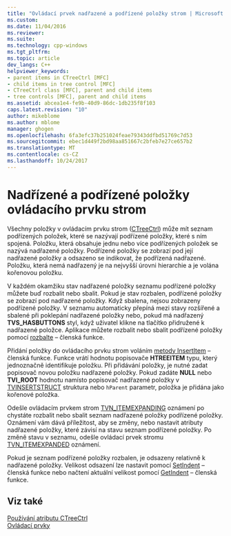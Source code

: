 ```yaml
---
title: "Ovládací prvek nadřazené a podřízené položky strom | Microsoft Docs"
ms.custom: 
ms.date: 11/04/2016
ms.reviewer: 
ms.suite: 
ms.technology: cpp-windows
ms.tgt_pltfrm: 
ms.topic: article
dev_langs: C++
helpviewer_keywords:
- parent items in CTreeCtrl [MFC]
- child items in tree control [MFC]
- CTreeCtrl class [MFC], parent and child items
- tree controls [MFC], parent and child items
ms.assetid: abcea1e4-fe9b-40d9-86dc-1db235f8f103
caps.latest.revision: "10"
author: mikeblome
ms.author: mblome
manager: ghogen
ms.openlocfilehash: 6fa3efc37b251024feae79343ddfbd51769c7d53
ms.sourcegitcommit: ebec1d449f2bd98aa851667c2bfeb7e27ce657b2
ms.translationtype: MT
ms.contentlocale: cs-CZ
ms.lasthandoff: 10/24/2017
---
```

# <a name="tree-control-parent-and-child-items"></a>Nadřízené a podřízené položky ovládacího prvku strom
Všechny položky v ovládacím prvku strom ([CTreeCtrl](../mfc/reference/ctreectrl-class.md)) může mít seznam podřízených položek, které se nazývají podřízené položky, které s ním spojená. Položku, která obsahuje jednu nebo více podřízených položek se nazývá nadřazené položky. Podřízené položky se zobrazí pod její nadřazené položky a odsazeno se indikovat, že podřízená nadřazené. Položku, která nemá nadřazený je na nejvyšší úrovni hierarchie a je volána kořenovou položku.  
  
 V každém okamžiku stav nadřazené položky seznamu podřízené položky můžete buď rozbalit nebo sbalit. Pokud je stav rozbalen, podřízené položky se zobrazí pod nadřazené položky. Když sbalena, nejsou zobrazeny podřízené položky. V seznamu automaticky přepíná mezi stavy rozšířené a sbalené při poklepání nadřazené položky nebo, pokud má nadřazený **TVS_HASBUTTONS** styl, když uživatel klikne na tlačítko přidružené k nadřazené položce. Aplikace můžete rozbalit nebo sbalit podřízené položky pomocí [rozbalte](../mfc/reference/ctreectrl-class.md#expand) – členská funkce.  
  
 Přidání položky do ovládacího prvku strom voláním [metody InsertItem](../mfc/reference/ctreectrl-class.md#insertitem) – členská funkce. Funkce vrátí hodnotu popisovače **HTREEITEM** typu, který jednoznačně identifikuje položku. Při přidávání položky, je nutné zadat popisovač novou položku nadřazené položky. Pokud zadáte **NULL** nebo **TVI_ROOT** hodnotu namísto popisovač nadřazené položky v [TVINSERTSTRUCT](http://msdn.microsoft.com/library/windows/desktop/bb773452) struktura nebo `hParent` parametr, položka je přidána jako kořenové položka.  
  
 Odešle ovládacím prvkem strom [TVN_ITEMEXPANDING](http://msdn.microsoft.com/library/windows/desktop/bb773537) oznámení po chystáte rozbalit nebo sbalit seznam nadřazené položky podřízené položky. Oznámení vám dává příležitost, aby se změny, nebo nastavit atributy nadřazené položky, které závisí na stavu seznam podřízené položky. Po změně stavu v seznamu, odešle ovládací prvek stromu [TVN_ITEMEXPANDED](http://msdn.microsoft.com/library/windows/desktop/bb773533) oznámení.  
  
 Pokud je seznam podřízené položky rozbalen, je odsazeny relativně k nadřazené položky. Velikost odsazení lze nastavit pomocí [SetIndent](../mfc/reference/ctreectrl-class.md#setindent) – členská funkce nebo načtení aktuální velikost pomocí [GetIndent](../mfc/reference/ctreectrl-class.md#getindent) – členská funkce.  
  
## <a name="see-also"></a>Viz také  
 [Používání atributu CTreeCtrl](../mfc/using-ctreectrl.md)   
 [Ovládací prvky](../mfc/controls-mfc.md)

